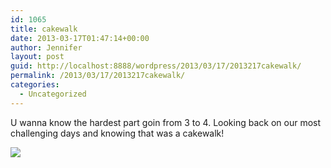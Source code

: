 ```yaml
---
id: 1065
title: cakewalk
date: 2013-03-17T01:47:14+00:00
author: Jennifer
layout: post
guid: http://localhost:8888/wordpress/2013/03/17/2013217cakewalk/
permalink: /2013/03/17/2013217cakewalk/
categories:
  - Uncategorized
---
```

U wanna know the hardest part goin from 3 to 4. Looking back on our most challenging days and knowing that was a cakewalk!<br style="color: rgb(0, 0, 0); font-family: Helvetica; font-size: medium; letter-spacing: normal; line-height: normal; " />

![](http://static1.squarespace.com/static/50db6bb3e4b015296cd43789/50dfa5b1e4b0dc6320e0b5ea/514520cfe4b0e599fc6c22e9/1363551066571/2013-03-08+17.22.23.jpg.23.jpg?format=original)